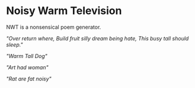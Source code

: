 # Noisy Warm Television
NWT is a nonsensical poem generator.

*"Over return where,
Build fruit silly dream being hate,
This busy tall should sleep."*

*"Warm Tall Dog"*

*"Art had woman"*

*"Rat are fat noisy"*
